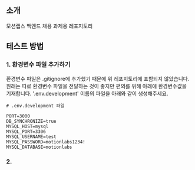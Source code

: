 ## 소개

모션랩스 백엔드 채용 과제용 레포지토리

## 테스트 방법

### 1. 환경변수 파일 추가하기

환경변수 파일은 .gitignore에 추가했기 때문에 위 레포지토리에 포함되지 않았습니다. 원래는 따로 환경변수 파일을 전달하는 것이 좋지만 편의를 위해 아래에 환경변수값을 기재합니다. '.env.development' 이름의 파일을 아래와 같이 생성해주세요.

```
# .env.development 파일

PORT=3000
DB_SYNCHRONIZE=true
MYSQL_HOST=mysql
MYSQL_PORT=3306
MYSQL_USERNAME=test
MYSQL_PASSWORD=motionlabs1234!
MYSQL_DATABASE=motionlabs
```

### 2.
